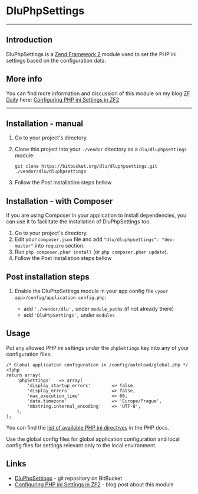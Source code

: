 DluPhpSettings
==============

--------------------------

Introduction
------------

DluPhpSettings is a [Zend Framework 2](http://framework.zend.com/zf2) module used to set the PHP ini settings based
on the configuration data.

More info
---------

You can find more information and discussion of this module on my blog [ZF Daily](http://www.zfdaily.com) here:
[Configuring PHP ini Settings in ZF2](http://www.zfdaily.com/2012/04/configuring-php-settings-in-zf2/)

--------------------------

Installation - manual
---------------------

1.   Go to your project's directory.
2.   Clone this project into your `./vendor` directory as a `dlu/dluphpsettings` module:

     `git clone https://bitbucket.org/dlu/dluphpsettings.git ./vendor/dlu/dluphpsettings`

3.   Follow the Post installation steps bellow

Installation - with Composer
----------------------------

If you are using Composer in your application to install dependencies, you can use it to facilitate the installation of DluPhpSettings too.

1.   Go to your project's directory.
2.   Edit your `composer.json` file and add `"dlu/dluphpsettings": "dev-master"` into `require` section.
3.   Run `php composer.phar install` (or `php composer.phar update`).
4.   Follow the Post installation steps bellow

Post installation steps
-----------------------

1.   Enable the DluPhpSettings module in your app config file `<your app>/config/application.config.php`:

     - add `'./vendor/dlu',` under `module_paths` (if not already there)
     - add `'DluPhpSettings',` under `modules`

Usage
-----

Put any allowed PHP ini settings under the `phpSettings` key into any of your configuration files:

    /* Global application configuration in /config/autoload/global.php */
    <?php
    return array(
        'phpSettings'   => array(
            'display_startup_errors'        => false,
            'display_errors'                => false,
            'max_execution_time'		    => 60,
            'date.timezone'                 => 'Europe/Prague',
            'mbstring.internal_encoding'    => 'UTF-8',
        ),
    );

You can find the [list of available PHP ini directives](http://www.php.net/manual/en/ini.list.php) in the PHP docs.

Use the global config files for global application configuration and local config files for settings relevant only
to the local environment.

Links
-----

- [DluPhpSettings](https://bitbucket.org/dlu/dluphpsettings) - git repository on BitBucket
- [Configuring PHP ini Settings in ZF2](http://www.zfdaily.com/2012/04/configuring-php-settings-in-zf2/) - blog post
  about this module